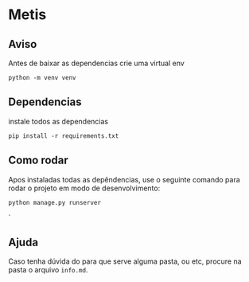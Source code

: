 # Metis

<!-- Descrição do projeto por aqui! -->

## Aviso
Antes de baixar as dependencias crie uma virtual env 


```shell
python -m venv venv
```


## Dependencias

instale todos as dependencias

```shell
pip install -r requirements.txt
```

## Como rodar

 Apos instaladas todas as depêndencias, use o seguinte comando para rodar o projeto em modo de desenvolvimento:

```shell
python manage.py runserver
```
`
## Ajuda 

Caso tenha dúvida do para que serve alguma pasta, ou etc, procure na pasta o arquivo `info.md`.
